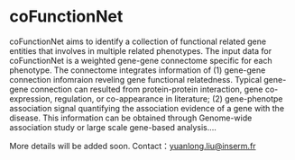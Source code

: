 # coFunctionNet

coFunctionNet aims to identify a collection of functional related gene entities that involves in multiple related phenotypes.
The input data for coFunctionNet is a weighted gene-gene connectome specific for each phenotype. The connectome integrates information of (1) gene-gene connection infomraion reveling gene functional relatedness. Typical gene-gene connection can resulted from protein-protein interaction, gene co-expression, regulation, or co-appearance in literature; (2) gene-phenotpe association signal quantifying the association evidence of a gene with the disease. This information can be obtained through Genome-wide association study or large scale gene-based analysis.... 


More details will be added soon. Contact：yuanlong.liu@inserm.fr

